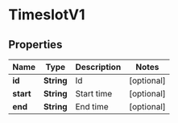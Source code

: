

# TimeslotV1


## Properties

| Name | Type | Description | Notes |
|------------ | ------------- | ------------- | -------------|
|**id** | **String** | Id |  [optional] |
|**start** | **String** | Start time |  [optional] |
|**end** | **String** | End time |  [optional] |



